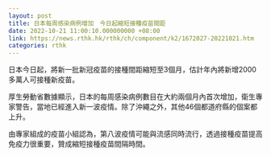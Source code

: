 ```yaml
---
layout: post
title: 日本每周感染病例增加　今日起縮短接種疫苗間距
date: 2022-10-21 11:00:10.000000000 +08:00
link: https://news.rthk.hk/rthk/ch/component/k2/1672027-20221021.htm
categories: rthk
---
```


日本今日起，將新一批新冠疫苗的接種間距縮短至3個月，估計年內將新增2000多萬人可接種新疫苗。

厚生勞動省數據顯示，日本的每周感染病例數目在大約兩個月內首次增加，衛生專家警告，當地已經進入新一波疫情。除了沖繩之外，其他46個都道府縣的個案都上升。

由專家組成的疫苗小組認為，第八波疫情可能與流感同時流行，透過接種疫苗提高免疫力很重要，贊成縮短接種疫苗間隔時間。
